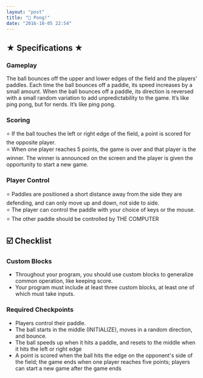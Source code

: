 ```yaml
---
layout: "post"
title: "🏓 Pong!"
date: "2016-10-05 22:54"
---
```


## ★ Specifications ★

### Gameplay

The ball bounces off the upper and lower edges of the field and the players' paddles. Each time the ball bounces off a paddle, its speed increases by a small amount. When the ball bounces off a paddle, its direction is reversed with a small random variation to add unpredictability to the game. It’s like ping pong, but for nerds. It’s like ping pong.

### Scoring
⭐ If the ball touches the left or right edge of the field, a point is scored for the opposite player.      
⭐ When one player reaches 5 points, the game is over and that player is the winner. The winner is announced on the screen and the player is given the opportunity to start a new game.    

### Player Control
⭐ Paddles are positioned a short distance away from the side they are defending, and can only move up and down, not side to side.      
⭐ The player can control the paddle with your choice of keys or the mouse.     
⭐ The other paddle should be controlled by THE COMPUTER     

## ☑️ Checklist
### Custom Blocks
- Throughout your program, you should use custom blocks to generalize common operation, like keeping score.
- Your program must include at least three custom blocks, at least one of which must take inputs.      

### Required Checkpoints
- Players control their paddle.
- The ball starts in the middle (INITIALIZE), moves in a random direction, and bounce.
- The ball speeds up when it hits a paddle, and resets to the middle when it hits the left or right edge
- A point is scored when the ball hits the edge on the opponent's side of the field; the game ends when one player reaches five points; players can start a new game after the game ends
